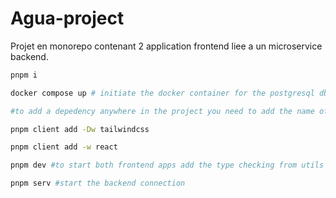 # Agua-project

Projet en monorepo contenant 2 application frontend liee a un microservice backend.

```bash
pnpm i

docker compose up # initiate the docker container for the postgresql db

#to add a depedency anywhere in the project you need to add the name of any app or package in the project then your command always with the -w flag examples

pnpm client add -Dw tailwindcss

pnpm client add -w react

pnpm dev #to start both frontend apps add the type checking from utils library and also add live reload of the ui library 

pnpm serv #start the backend connection 
```